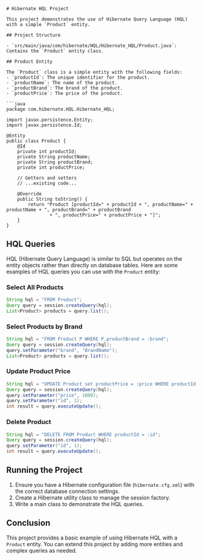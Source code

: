 ```
# Hibernate HQL Project

This project demonstrates the use of Hibernate Query Language (HQL) with a simple `Product` entity.

## Project Structure

- `src/main/java/com/hibernate/HQL/Hibernate_HQL/Product.java`: Contains the `Product` entity class.

## Product Entity

The `Product` class is a simple entity with the following fields:
- `productId`: The unique identifier for the product.
- `productName`: The name of the product.
- `productBrand`: The brand of the product.
- `productPrice`: The price of the product.

```java
package com.hibernate.HQL.Hibernate_HQL;

import javax.persistence.Entity;
import javax.persistence.Id;

@Entity
public class Product {
    @Id
    private int productId;
    private String productName;
    private String productBrand;
    private int productPrice;
    
    // Getters and setters
    // ...existing code...
    
    @Override
    public String toString() {
        return "Product [productId=" + productId + ", productName=" + productName + ", productBrand=" + productBrand
                + ", productPrice=" + productPrice + "]";
    }
}
```

## HQL Queries

HQL (Hibernate Query Language) is similar to SQL but operates on the entity objects rather than directly on database tables. Here are some examples of HQL queries you can use with the `Product` entity:

### Select All Products

```java
String hql = "FROM Product";
Query query = session.createQuery(hql);
List<Product> products = query.list();
```

### Select Products by Brand

```java
String hql = "FROM Product P WHERE P.productBrand = :brand";
Query query = session.createQuery(hql);
query.setParameter("brand", "BrandName");
List<Product> products = query.list();
```

### Update Product Price

```java
String hql = "UPDATE Product set productPrice = :price WHERE productId = :id";
Query query = session.createQuery(hql);
query.setParameter("price", 1000);
query.setParameter("id", 1);
int result = query.executeUpdate();
```

### Delete Product

```java
String hql = "DELETE FROM Product WHERE productId = :id";
Query query = session.createQuery(hql);
query.setParameter("id", 1);
int result = query.executeUpdate();
```

## Running the Project

1. Ensure you have a Hibernate configuration file (`hibernate.cfg.xml`) with the correct database connection settings.
2. Create a Hibernate utility class to manage the session factory.
3. Write a main class to demonstrate the HQL queries.

## Conclusion

This project provides a basic example of using Hibernate HQL with a `Product` entity. You can extend this project by adding more entities and complex queries as needed.

